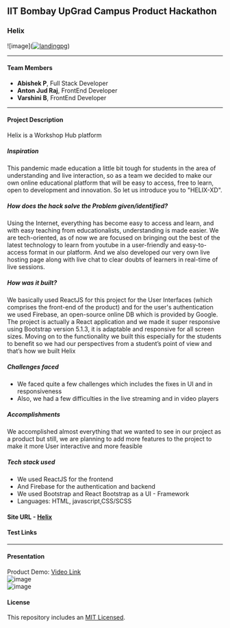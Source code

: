 ## **IIT Bombay UpGrad Campus Product Hackathon**

### **Helix**

![image](<a href="https://ibb.co/72CvNL9"><img src="https://i.ibb.co/5B4Txw7/landingpg.png" alt="landingpg" border="0"></a>)

---

#### **Team Members**

- **Abishek P**, Full Stack Developer
- **Anton Jud Raj**, FrontEnd Developer
- **Varshini B**, FrontEnd Developer

---

#### **Project Description**

Helix is a Workshop Hub platform

##### **Inspiration**

This pandemic made education a little bit tough for students in the area of understanding and live interaction, so as a team we decided to make our own online educational platform that will be easy to access, free to learn, open to development and innovation. So let us introduce you to "HELIX-XD".

##### **How does the hack solve the Problem given/identified?**

Using the Internet, everything has become easy to access and learn, and with easy teaching from educationalists, understanding is made easier. We are tech-oriented, as of now we are focused on bringing out the best of the latest technology to learn from youtube in a user-friendly and easy-to-access format in our platform. And we also developed our very own live hosting page along with live chat to clear doubts of learners in real-time of live sessions.

##### **How was it built?**

We basically used ReactJS for this project for the User Interfaces (which comprises the front-end of the product) and for the user's authentication we used Firebase, an open-source online DB which is provided by Google. The project is actually a React application and we made it super responsive using Bootstrap version 5.1.3, it is adaptable and responsive for all screen sizes. Moving on to the functionality we built this especially for the students to benefit so we had our perspectives from a student’s point of view and that’s how we built Helix

##### **Challenges faced**

- We faced quite a few challenges which includes the fixes in UI and in responsiveness
- Also, we had a few difficulties in the live streaming and in video players

##### **Accomplishments**

We accomplished almost everything that we wanted to see in our project as a product but still, we are planning to add more features to the project to make it more User interactive and more feasible

##### **Tech stack used**

- We used ReactJS for the frontend
- And Firebase for the authentication and backend
- We used Bootstrap and React Bootstrap as a UI - Framework
- Languages: HTML, javascript,CSS/SCSS

#### **Site URL** - [Helix]()

#### **Test Links**

---

#### **Presentation**

Product Demo: [Video Link]()<br>
![image]()<br>
![image]()<br>

#### **License**

This repository includes an [MIT Licensed]().
